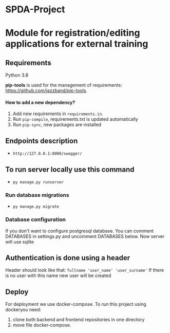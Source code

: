 # SPDA-Project
# Module for registration/editing applications for external training

## Requirements

Python 3.8

**pip-tools** is used for the management of requirements: https://github.com/jazzband/pip-tools.

#### How to add a new dependency?

1. Add new requirements in `requirements.in`.
2. Run ``pip-compile``, requirements.txt is updated automatically
3. Run ``pip-sync``, new packages are installed

## Endpoints description
* `http://127.0.0.1:8000/swagger/`

## To run server locally use this command
* `py manage.py runserver`
### Run database migrations
* `py manage.py migrate`

### Database configuration
If you don't want to configure postgresql database. You can comment DATABASES in settings.py and uncomment DATABASES below. Now server will use sqlite 

## Authentication is done using a header
Header should look like that: `fullname 'user_name' 'user_surname'`
If there is no user with this name new user will be created

## Deploy
For deployment we use docker-compose. To run this project using dockeryou need:
1. clone both backend and frontend repositories in one directory
2. move file docker-compose.
